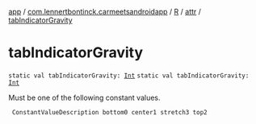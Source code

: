 [app](../../../index.md) / [com.lennertbontinck.carmeetsandroidapp](../../index.md) / [R](../index.md) / [attr](index.md) / [tabIndicatorGravity](./tab-indicator-gravity.md)

# tabIndicatorGravity

`static val tabIndicatorGravity: `[`Int`](https://kotlinlang.org/api/latest/jvm/stdlib/kotlin/-int/index.html)
`static val tabIndicatorGravity: `[`Int`](https://kotlinlang.org/api/latest/jvm/stdlib/kotlin/-int/index.html)

Must be one of the following constant values.

     ConstantValueDescription bottom0 center1 stretch3 top2

